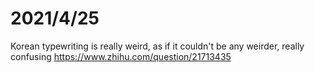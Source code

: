 # 2021/4/25
Korean typewriting is really weird, as if it couldn't be any weirder, really confusing
https://www.zhihu.com/question/21713435